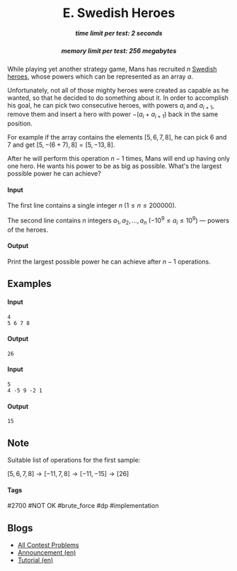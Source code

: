 <h1 style='text-align: center;'> E. Swedish Heroes</h1>

<h5 style='text-align: center;'>time limit per test: 2 seconds</h5>
<h5 style='text-align: center;'>memory limit per test: 256 megabytes</h5>

While playing yet another strategy game, Mans has recruited $n$ [Swedish heroes](https://www.youtube.com/watch?v=5sGOwFVUU0I), whose powers which can be represented as an array $a$.

Unfortunately, not all of those mighty heroes were created as capable as he wanted, so that he decided to do something about it. In order to accomplish his goal, he can pick two consecutive heroes, with powers $a_i$ and $a_{i+1}$, remove them and insert a hero with power $-(a_i+a_{i+1})$ back in the same position. 

For example if the array contains the elements $[5, 6, 7, 8]$, he can pick $6$ and $7$ and get $[5, -(6+7), 8] = [5, -13, 8]$.

After he will perform this operation $n-1$ times, Mans will end up having only one hero. He wants his power to be as big as possible. What's the largest possible power he can achieve?

#### Input

The first line contains a single integer $n$ ($1 \le n \le 200000$).

The second line contains $n$ integers $a_1, a_2, \ldots, a_n$ ($-10^9 \le a_i \le 10^9$) — powers of the heroes.

#### Output

Print the largest possible power he can achieve after $n-1$ operations.

## Examples

#### Input


```text
4
5 6 7 8
```
#### Output


```text
26
```
#### Input


```text
5
4 -5 9 -2 1
```
#### Output


```text
15
```
## Note

Suitable list of operations for the first sample:

$[5, 6, 7, 8] \rightarrow [-11, 7, 8] \rightarrow [-11, -15] \rightarrow [26]$



#### Tags 

#2700 #NOT OK #brute_force #dp #implementation 

## Blogs
- [All Contest Problems](../Codeforces_Round_676_(Div._2).md)
- [Announcement (en)](../blogs/Announcement_(en).md)
- [Tutorial (en)](../blogs/Tutorial_(en).md)
